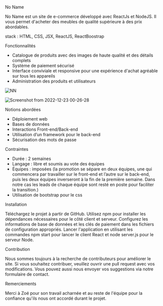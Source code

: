 No Name


No Name est un site de e-commerce développé avec ReactJs et NodeJS. Il vous permet d'acheter des meubles de qualité supérieure à des prix abordables.

stack : HTML, CSS, JSX, ReactJS, ReactBoostrap

Fonctionnalités

- Catalogue de produits avec des images de haute qualité et des détails complets
- Système de paiement sécurisé
- Interface conviviale et responsive pour une expérience d'achat agréable sur tous les appareils
- Administration des produits et utilisateurs



![NN](https://user-images.githubusercontent.com/78148549/212689798-a442d15e-590b-456a-a650-b8bb1c4f18da.gif)


![Screenshot from 2022-12-23 00-26-28](https://user-images.githubusercontent.com/78148549/212689859-a191944e-7b4e-4ce6-b6b1-313bd5bfa0e5.png)




Notions abordées

- Déploiement web
- Bases de données
- Interactions Front-end/Back-end
- Utilisation d’un framework pour le back-end
- Sécurisation des mots de passe

Contraintes

- Durée : 2 semaines
- Langage : libre et soumis au vote des équipes
- Équipes : imposées (la promotion se sépare en deux équipes, une qui commencera par travailler sur le front-end et l’autre sur le back-end, puis les deux équipes inverseront à la fin de la première semaine. Dans notre cas les leads de chaque équipe sont resté en poste pour faciliter la transition.)
- Utilisation de bootstrap pour le css

Installation

Téléchargez le projet à partir de GitHub.
Utilisez npm pour installer les dépendances nécessaires pour le côté client et serveur.
Configurez les informations de base de données et les clés de paiement dans les fichiers de configuration appropriés.
Lancer l'application en utilisant les commandes npm start pour lancer le client React et node server.js pour le serveur Node.

Contribution

Nous sommes toujours à la recherche de contributeurs pour améliorer le site. Si vous souhaitez contribuer, veuillez ouvrir une pull request avec vos modifications. Vous pouvez aussi nous envoyer vos suggestions via notre formulaire de contact.

Remerciements

Merci à Zoé pour son travail acharnée et au reste de l'équipe pour la confiance qu'ils nous ont accordé durant le projet.
